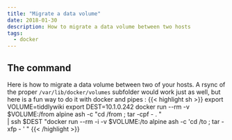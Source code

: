 ```yaml
---
title: "Migrate a data volume"
date: 2018-01-30
description: How to migrate a data volume between two hosts
tags:
  - docker
---
```


## The command

Here is how to migrate a data volume between two of your hosts. A rsync of the proper `/var/lib/docker/volumes` subfolder would work just as well, but here is a fun way to do it with docker and pipes :
{{< highlight sh >}}
export VOLUME=tiddlywiki
export DEST=10.1.0.242
docker run --rm -v $VOLUME:/from alpine ash -c "cd /from ; tar -cpf - . " \
| ssh $DEST "docker run --rm -i -v $VOLUME:/to alpine ash -c 'cd /to ; tar -xfp - ' "
{{< /highlight >}}
